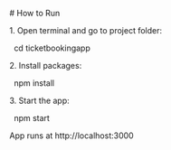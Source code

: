 \# How to Run



1\. Open terminal and go to project folder:

&nbsp;  cd ticketbookingapp



2\. Install packages:

&nbsp;  npm install



3\. Start the app:

&nbsp;  npm start



App runs at http://localhost:3000



